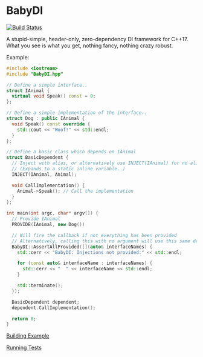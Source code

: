 BabyDI
===================

[![Build Status](https://travis-ci.org/simply-jos/BabyDI.svg?branch=master)](https://travis-ci.org/simply-jos/BabyDI)

A stupid-simple, header-only, zero-dependency DI framework for C++17. What you see is what you get, nothing fancy, nothing crazy robust.

Example:
```c++
#include <iostream>
#include "BabyDI.hpp"

// Define a simple interface..
struct IAnimal {
  virtual void Speak() const = 0;
};

// Define a simple implementation of the interface..
struct Dog : public IAnimal {
  void Speak() const override {
    std::cout << "Woof!" << std::endl;
  }
};

// Define a basic class which depends on IAnimal
struct BasicDependent {
  // Inject with alias, or alternatively use INJECT(IAnimal) for no alias
  // (Expands to a static inline variable..)
  INJECT(IAnimal, Animal);

  void CallImplementation() {
    Animal->Speak(); // Call the implementation
  }
};

int main(int argc, char* argv[]) {
  // Provide IAnimal
  PROVIDE(IAnimal, new Dog())

  // Will fire the callback if not everything has been provided
  // Alternatively, calling this with no argument will use this same default callback
  BabyDI::AssertAllProvided([](auto& interfaceNames) {
    std::cerr << "BabyDI: Injections not provided:" << std::endl;

    for (const auto& interfaceName : interfaceNames) {
      std::cerr << "  " << interfaceName << std::endl;
    }

    std::terminate();
  });

  BasicDependent dependent;
  dependent.CallImplementation();

  return 0;
}
```

[Building Example](example)

[Running Tests](tests)
